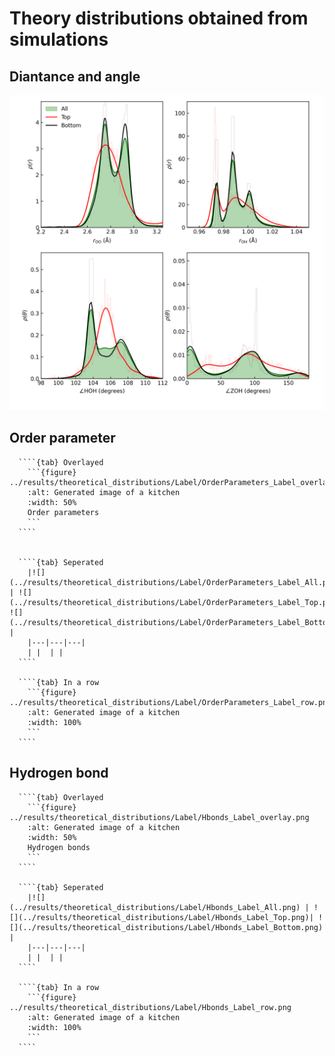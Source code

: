 # Theory distributions obtained from simulations
## Diantance and angle 
![](../results/theoretical_distributions/Label/RDF_ADF_Label.png)

## Order parameter 
`````{tabs}
  ````{tab} Overlayed
    ```{figure} ../results/theoretical_distributions/Label/OrderParameters_Label_overlay.png
    :alt: Generated image of a kitchen
    :width: 50%
    Order parameters
    ```
  ````


  ````{tab} Seperated
    |![](../results/theoretical_distributions/Label/OrderParameters_Label_All.png) | ![](../results/theoretical_distributions/Label/OrderParameters_Label_Top.png)| ![](../results/theoretical_distributions/Label/OrderParameters_Label_Bottom.png) |
    |---|---|---| 
    | |  | |
  ````

  ````{tab} In a row
    ```{figure} ../results/theoretical_distributions/Label/OrderParameters_Label_row.png
    :alt: Generated image of a kitchen
    :width: 100%
    ```
  ````
`````

## Hydrogen bond 
`````{tabs}
  ````{tab} Overlayed
    ```{figure} ../results/theoretical_distributions/Label/Hbonds_Label_overlay.png
    :alt: Generated image of a kitchen
    :width: 50%
    Hydrogen bonds
    ```
  ````

  ````{tab} Seperated
    |![](../results/theoretical_distributions/Label/Hbonds_Label_All.png) | ![](../results/theoretical_distributions/Label/Hbonds_Label_Top.png)| ![](../results/theoretical_distributions/Label/Hbonds_Label_Bottom.png) |
    |---|---|---| 
    | |  | |
  ````

  ````{tab} In a row
    ```{figure} ../results/theoretical_distributions/Label/Hbonds_Label_row.png
    :alt: Generated image of a kitchen
    :width: 100%
    ```
  ````
`````

